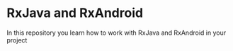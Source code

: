 # RxJava and RxAndroid
In this repository you learn how to work with RxJava and RxAndroid in your project
